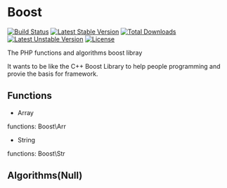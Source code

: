 Boost
=======
[![Build Status](https://travis-ci.org/panlatent/boost.svg)](https://travis-ci.org/panlatent/boost)
[![Latest Stable Version](https://poser.pugx.org/panlatent/boost/v/stable.svg)](https://packagist.org/packages/panlatent/boost) [![Total Downloads](https://poser.pugx.org/panlatent/boost/downloads.svg)](https://packagist.org/packages/panlatent/boost) [![Latest Unstable Version](https://poser.pugx.org/panlatent/boost/v/unstable.svg)](https://packagist.org/packages/panlatent/boost) [![License](https://poser.pugx.org/panlatent/boost/license.svg)](https://packagist.org/packages/panlatent/boost)

The PHP functions and algorithms boost libray

It wants to be like the C++ Boost Library to help people programming and provie the basis for framework.

## Functions

+ Array

 functions: Boost\Arr

+ String

 functions: Boost\Str

## Algorithms(Null)